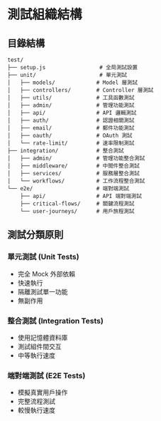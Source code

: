 # 測試組織結構

## 目錄結構

```
test/
├── setup.js                 # 全局測試設置
├── unit/                    # 單元測試
│   ├── models/             # Model 層測試
│   ├── controllers/        # Controller 層測試
│   ├── utils/              # 工具函數測試
│   ├── admin/              # 管理功能測試
│   ├── api/                # API 邏輯測試
│   ├── auth/               # 認證相關測試
│   ├── email/              # 郵件功能測試
│   ├── oauth/              # OAuth 測試
│   └── rate-limit/         # 速率限制測試
├── integration/            # 整合測試
│   ├── admin/              # 管理功能整合測試
│   ├── middleware/         # 中間件整合測試
│   ├── services/           # 服務層整合測試
│   └── workflows/          # 工作流程整合測試
└── e2e/                    # 端對端測試
    ├── api/                # API 端對端測試
    ├── critical-flows/     # 關鍵流程測試
    └── user-journeys/      # 用戶旅程測試
```

## 測試分類原則

### 單元測試 (Unit Tests)
- 完全 Mock 外部依賴
- 快速執行
- 隔離測試單一功能
- 無副作用

### 整合測試 (Integration Tests)
- 使用記憶體資料庫
- 測試組件間交互
- 中等執行速度

### 端對端測試 (E2E Tests)
- 模擬真實用戶操作
- 完整流程測試
- 較慢執行速度
